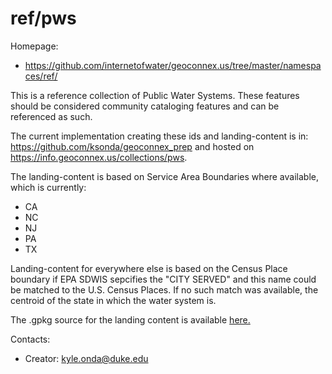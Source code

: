 ref/pws
===

Homepage:
* https://github.com/internetofwater/geoconnex.us/tree/master/namespaces/ref/

This is a reference collection of Public Water Systems. These features should be considered community cataloging features and can be referenced as such. 

The current implementation creating these ids and landing-content is in: https://github.com/ksonda/geoconnex_prep and hosted on
https://info.geoconnex.us/collections/pws.

The landing-content is based on Service Area Boundaries where available, which is currently:

 - CA
 - NC
 - NJ
 - PA
 - TX
 

Landing-content for everywhere else is based on the Census Place boundary if EPA SDWIS sepcifies the "CITY SERVED" and this name could be matched to the U.S. Census Places. If no such match was available, the centroid of the state in which the water system is.

The .gpkg source for the landing content is available [here.](https://www.hydroshare.org/resource/4a22e88e689949afa1cf71ae009eaf1b/data/contents/pws.gpkg)

Contacts: 
* Creator: <kyle.onda@duke.edu>

